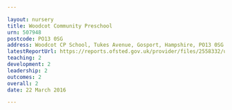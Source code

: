 ```yaml
---

layout: nursery
title: Woodcot Community Preschool
urn: 507948
postcode: PO13 0SG
address: Woodcot CP School, Tukes Avenue, Gosport, Hampshire, PO13 0SG
latestReportUrl: https://reports.ofsted.gov.uk/provider/files/2558332/urn/507948.pdf
teaching: 2
development: 2
leadership: 2
outcomes: 2
overall: 2
date: 22 March 2016

---
```

